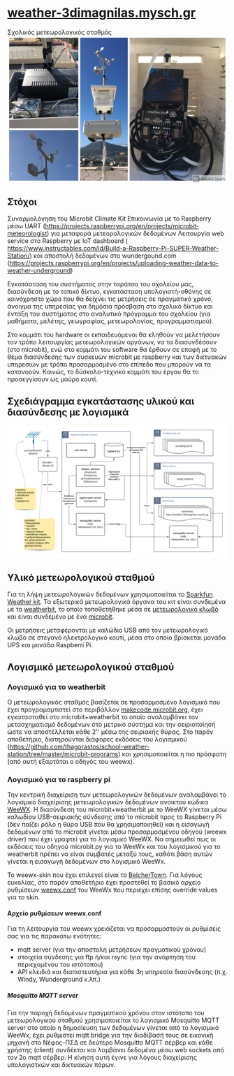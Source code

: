 # [weather-3dimagnilas.mysch.gr](http://weather-3dimagnilas.mysch.gr)
Σχολικός μετεωρολογικός σταθμός
![Φωτογραφίες μεταωρολογικού σταθμού](https://github.com/thagorastos/school-weather-station/blob/master/φωτογραφίες-υλικού/photo-collage.jpg)
## Στόχοι

Συναρμολόγηση του Microbit Climate Kit
Επικοινωνία με το Raspberry μέσω UART (https://projects.raspberrypi.org/en/projects/microbit-meteorologist) για μεταφορά μετεορολογικών δεδομένων
Λειτουργία web service στο Raspberry με IoT dashboard ( https://www.instructables.com/id/Build-a-Raspberry-Pi-SUPER-Weather-Station/) και αποστολή δεδομένων στο wundergound.com (https://projects.raspberrypi.org/en/projects/uploading-weather-data-to-weather-underground)

Εγκατάσταση του συστήματος στην ταράτσα του σχολείου μας, διασύνδεση με το τοπικό δίκτυο, εγκατάσταση υπολογιστή-οθόνης σε κοινόχρηστο χώρο που θα δείχνει τις μετρήσεις σε πραγματικό χρόνο, άνοιγμα της υπηρεσίας για δημόσια πρόσβαση στο σχολικό δίκτυο και ένταξη του συστήματος στο αναλυτικό πρόγραμμα του σχολείου (για μαθήματα, μελέτης, γεωγραφίας, μετεωρολογίας, προγραμματισμού).

Στο κομμάτι του hardware οι εκπαιδευόμενοι θα κληθούν να μελετήσουν τον τρόπο λειτουργίας μετεωρολογικών οργάνων, να τα διασυνδέσουν (στο microbit), ενώ στο κομμάτι του software θα έρθουν σε επαφή με το θέμα διασύνδεσης των συσκευών microbit με raspberry και των δικτυακών υπηρεσιών με τρόπο προσαρμοσμένο στο επίπεδο που μπορούν να τα κατανοούν. Κοινώς, το δύσκολο-τεχνικό κομμάτι του έργου θα το προσεγγίσουν ως μαύρο κουτί.

## Σχεδιάγραμμα εγκατάστασης υλικού και διασύνδεσης με λογισμικά
![Σχεδιάγραμμα εγκατάστασης υλικού και διασύνδεσης με λογισμικά](https://github.com/thagorastos/school-weather-station/blob/master/meteo.png)

## Υλικό μετεωρολογικού σταθμού

Για τη λήψη μετεωρολογικών δεδομένων χρησιμοποιείται το [Sparkfun Weather kit](http://sparkfun.com/products/16274). Τα εξωτερικά μετεωρολογικά όργανα του κιτ είναι συνδεμένα με το [weatherbit](https://www.sparkfun.com/products/15837), το οποίο τοποθετήθηκε μέσα σε [μετεωρολογικό κλωβό](https://el.wikipedia.org/wiki/Μετεωρολογικός_κλωβός) και είναι συνδεμένο με ένα [microbit](https://en.wikipedia.org/wiki/Micro_Bit).

Οι μετρήσεις μεταφέρονται με καλώδιο USB από τον μετεωρολογικό κλωβό σε στεγανό ηλεκτρολογικό κουτί, μέσα στο οποίο βρίσκεται μονάδα UPS και μονάδα Raspberri Pi.

## Λογισμικό μετεωρολογικού σταθμού

### Λογισμικό για το weatherbit

Ο μετεωρολογικός σταθμός βασίζεται σε προσαρμοσμένο λογισμικό που έχει προγραμαμτιστεί στο περιβάλλον [makecode.microbit.org](http://makecode.microbit.org), έχει εγκατασταθεί στο microbit+weatherbit το οποίο αναλαμβάνει τον μετασχηματισμό δεδομένων στο μετρικό σύστημα και την σειριοποίησή ώστε να αποστέλλεται κάθε 2'' μέσω της σειριακής θύρας. Στο παρόν αποθετήριο, διατηρούνται διάφορες εκδόσεις του λογισμικού (https://github.com/thagorastos/school-weather-station/tree/master/microbit-programs) και χρησιμοποιείται η πιο πρόσφατη (από αυτή εξαρτάται ο οδηγός του weewx).

### Λογισμικό για το raspberry pi

Την κεντρική διαχείριση των μετεωρολογικών δεδομένων αναλαμβάνει το λογισμικό διαχείρισης μετεωρολογικών δεδομένων ανοικτού κώδικα [WeeWX](https://github.com/weewx/weewx). Η διασύνδεση του microbit+weatherbit με το WeeWX γίνεται μέσω καλωδίου USB-σειριακής σύνδεσης από το microbit προς το Raspberry Pi (δεν παίζει ρόλο η θύρα USB που θα χρησιμοποιηθεί) και η εισαγωγή δεδομένων από το microbit γίνεται μέσω προσαρμοσμένου οδηγού (weewx driver) που έχει γραφτεί για το λογισμικό WeeWX. Να σημειωθεί πως οι εκδόσεις του οδηγού microbit.py για το WeeWx και του λογισμικού για το weatherbit πρέπει να είναι συμβατές μεταξύ τους, καθότι βάση αυτών γίνεται η εισαγωγή δεδομένων στο λογισμικό WeeWx.

Το weewx-skin που έχει επιλεγεί είναι το [BelcherTown](https://github.com/poblabs/weewx-belchertown). Για λόγους ευκολίας, στο παρόν αποθετήριο έχει προστεθεί το βασικό αρχείο ρυθμίσεων [weewx.conf](https://github.com/thagorastos/school-weather-station/blob/master/weewx.conf) του WeeWx που περιέχει επίσης override values για το skin.

#### Αρχείο ρυθμίσεων weewx.conf

Για τη λειτουργία του weewx χρειάζεται να προσαρμοστούν οι ρυθμίσεις σας για τις παρακάτω ενότητες:
* mqtt server (για την αποστολή μετρήσεων πραγματικού χρόνου)
* στοιχεία σύνδεσης για ftp ή/και rsync (για την ανάρτηση του περιεχομένου του ιστότοπου)
* API κλειδιά και διαπιστευτήρια για κάθε 3η υπηρεσία διασύνδεσης (π.χ. Windy, Wunderground κ.λπ.)

##### Mosquitto MQTT server

Για την παροχή δεδομένων πραγματικού χρόνου στον ιστότοπο του μετεωρολογικού σταθμού χρησιμοποιείται το λογισμικό Mosquitto MQTT server στο οποίο η δημοσίευση των δεδομένων γίνεται από το λογισμικό WeeWx, έχει ρυθμιστεί mqtt bridge για την διαδίβασή τους σε εικονική μηχανή στο Νέφος-ΠΣΔ σε δεύτερο Mosquitto MQTT σέρβερ και κάθε χρήστης (client) συνδέεται και λαμβάνει δεδομένα μέσω web sockets από τον 2ο mqtt σέρβερ. Η κίνηση αυτή έγινε για λόγους διαχείρισης υπολογιστκών και δικτυακών πόρων.
